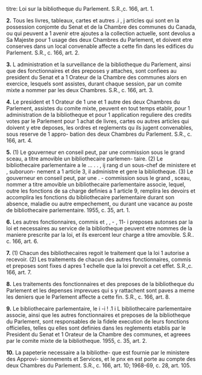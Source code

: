 titre: Loi sur la bibliotheque du Parlement.
S.R.,c. 166, art. 1.

**2.** Tous les livres, tableaux, cartes et autres
.i , j
articles qui sont en la possession conjomte du
Senat et de la Chambre des communes du
Canada, ou qui peuvent a 1 avenir etre ajoutes
a la collection actuelle, sont devolus a Sa
Majeste pour 1 usage des deux Chambres du
Parlement, et doivent etre conserves dans un
local convenable affecte a cette fin dans les
edifices du Parlement. S.R., c. 166, art. 2.

**3.** L administration et la surveillance de la
bibliotheque du Parlement, ainsi que des
fonctionnaires et des preposes y attaches, sont
confiees au president du Senat et a 1 Orateur
de la Chambre des communes alors en exercice,
lesquels sont assistes, durant chaque session,
par un comite mixte a nommer par les deux
Chambres. S.R., c. 166, art. 3.

**4.** Le president et 1 Orateur de 1 une et
1 autre des deux Chambres du Parlement,
assistes du comite mixte, peuvent en tout
temps etablir, pour 1 administration de la
bibliotheque et pour 1 application reguliere
des credits votes par le Parlement pour 1 achat
de livres, cartes ou autres articles qui doivent
y etre deposes, les ordres et reglements qu ils
jugent convenables, sous reserve de 1 appro-
bation des deux Chambres du Parlement.
S.R., c. 166, art. 4.

**5.** (1) Le gouverneur en conseil peut, par
une commission sous le grand sceau,
a titre amovible un bibliothecaire parlemen-
taire.
(2) Le bibliothecaire parlementaire a le
... . . , ij
rang d un sous-chef de ministere et , suboruon-
nement a 1 article 3, il administre et gere la
bibliotheque.
(3) Le gouverneur en conseil peut, par une
. -
commission sous le grand , sceau, nommer a
titre amovible un bibliothecaire parlementaire
associe, lequel, outre les fonctions de sa charge
definies a 1 article 9, remplira les devoirs et
accomplira les fonctions du bibliothecaire
parlementaire durant son absence, maladie
ou autre empechement, ou durant une vacance
au poste de bibliothecaire parlementaire. 1955,
c. 35, art. 1.

**6.** Les autres fonctionnaires, commis et
, , - , 11- i
preposes autonses par la loi et necessaires au
service de la bibliotheque peuvent etre
nommes de la maniere prescrite par la loi, et
ils exercent leur charge a titre amovible. S.R..
c. 166, art. 6.

**7.** (1) Chacun des bibliothecaires regoit le
traitement que la loi 1 autorise a recevoir.
(2) Les traitements de chacun des autres
fonctionnaires, commis et preposes sont fixes
d apres 1 echelle que la loi prevoit a cet effet.
S.R.,c. 166, art. 7.

**8.** Les traitements des fonctionnaires et des
preposes de la bibliotheque du Parlement et
les depenses imprevues qui s y rattachent sont
paves a meme les deniers que le Parlement
affecte a cette fin. S.R., c. 166, art. 8.

**9.** Le bibliothecaire parlementaire, le
i -i ! .1 i L
bibliothecaire parlementaire associe, ainsi que
les autres fonctionnaires et preposes de la
bibliotheque du Parlement, sont responsables
de la fidele execution de leurs fonctions
officielles, telles qu elles sont definies dans
les reglements etablis par le President du
Senat et 1 Orateur de la Chambre des
communes, et agreees par le comite mixte de
la bibliotheque. 1955, c. 35, art. 2.

**10.** La papeterie necessaire a la bibliothe-
que est fournie par le ministere des Approvi-
sionnements et Services, et le pnx en est porte
au compte des deux Chambres du Parlement.
S.R., c. 166, art. 10; 1968-69, c. 28, art. 105.
